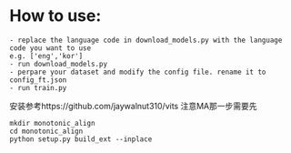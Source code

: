 # How to use:
```
- replace the language code in download_models.py with the language code you want to use
e.g. ['eng','kor']
- run download_models.py
- perpare your dataset and modify the config file. rename it to config_ft.json
- run train.py
```
安装参考https://github.com/jaywalnut310/vits
注意MA那一步需要先
```
mkdir monotonic_align
cd monotonic_align
python setup.py build_ext --inplace
```
